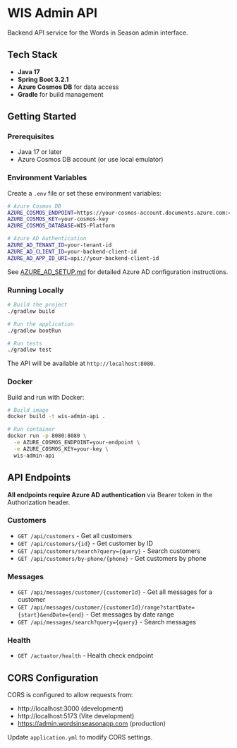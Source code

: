 # WIS Admin API

Backend API service for the Words in Season admin interface.

## Tech Stack

- **Java 17**
- **Spring Boot 3.2.1**
- **Azure Cosmos DB** for data access
- **Gradle** for build management

## Getting Started

### Prerequisites

- Java 17 or later
- Azure Cosmos DB account (or use local emulator)

### Environment Variables

Create a `.env` file or set these environment variables:

```bash
# Azure Cosmos DB
AZURE_COSMOS_ENDPOINT=https://your-cosmos-account.documents.azure.com:443/
AZURE_COSMOS_KEY=your-cosmos-key
AZURE_COSMOS_DATABASE=WIS-Platform

# Azure AD Authentication
AZURE_AD_TENANT_ID=your-tenant-id
AZURE_AD_CLIENT_ID=your-backend-client-id
AZURE_AD_APP_ID_URI=api://your-backend-client-id
```

See [AZURE_AD_SETUP.md](../AZURE_AD_SETUP.md) for detailed Azure AD configuration instructions.

### Running Locally

```bash
# Build the project
./gradlew build

# Run the application
./gradlew bootRun

# Run tests
./gradlew test
```

The API will be available at `http://localhost:8080`.

### Docker

Build and run with Docker:

```bash
# Build image
docker build -t wis-admin-api .

# Run container
docker run -p 8080:8080 \
  -e AZURE_COSMOS_ENDPOINT=your-endpoint \
  -e AZURE_COSMOS_KEY=your-key \
  wis-admin-api
```

## API Endpoints

**All endpoints require Azure AD authentication** via Bearer token in the Authorization header.

### Customers

- `GET /api/customers` - Get all customers
- `GET /api/customers/{id}` - Get customer by ID
- `GET /api/customers/search?query={query}` - Search customers
- `GET /api/customers/by-phone/{phone}` - Get customers by phone

### Messages

- `GET /api/messages/customer/{customerId}` - Get all messages for a customer
- `GET /api/messages/customer/{customerId}/range?startDate={start}&endDate={end}` - Get messages by date range
- `GET /api/messages/search?query={query}` - Search messages

### Health

- `GET /actuator/health` - Health check endpoint

## CORS Configuration

CORS is configured to allow requests from:
- http://localhost:3000 (development)
- http://localhost:5173 (Vite development)
- https://admin.wordsinseasonapp.com (production)

Update `application.yml` to modify CORS settings.
